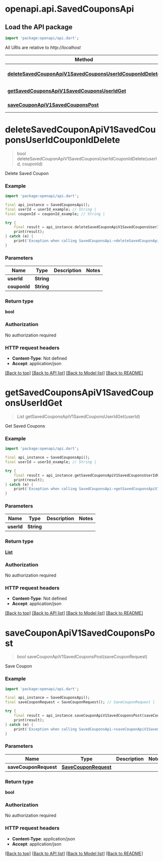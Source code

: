 # openapi.api.SavedCouponsApi

## Load the API package
```dart
import 'package:openapi/api.dart';
```

All URIs are relative to *http://localhost*

Method | HTTP request | Description
------------- | ------------- | -------------
[**deleteSavedCouponApiV1SavedCouponsUserIdCouponIdDelete**](SavedCouponsApi.md#deletesavedcouponapiv1savedcouponsuseridcouponiddelete) | **DELETE** /api/v1/saved_coupons/{user_id}/{coupon_id} | Delete Saved Coupon
[**getSavedCouponsApiV1SavedCouponsUserIdGet**](SavedCouponsApi.md#getsavedcouponsapiv1savedcouponsuseridget) | **GET** /api/v1/saved_coupons/{user_id} | Get Saved Coupons
[**saveCouponApiV1SavedCouponsPost**](SavedCouponsApi.md#savecouponapiv1savedcouponspost) | **POST** /api/v1/saved_coupons/ | Save Coupon


# **deleteSavedCouponApiV1SavedCouponsUserIdCouponIdDelete**
> bool deleteSavedCouponApiV1SavedCouponsUserIdCouponIdDelete(userId, couponId)

Delete Saved Coupon

### Example
```dart
import 'package:openapi/api.dart';

final api_instance = SavedCouponsApi();
final userId = userId_example; // String | 
final couponId = couponId_example; // String | 

try {
    final result = api_instance.deleteSavedCouponApiV1SavedCouponsUserIdCouponIdDelete(userId, couponId);
    print(result);
} catch (e) {
    print('Exception when calling SavedCouponsApi->deleteSavedCouponApiV1SavedCouponsUserIdCouponIdDelete: $e\n');
}
```

### Parameters

Name | Type | Description  | Notes
------------- | ------------- | ------------- | -------------
 **userId** | **String**|  | 
 **couponId** | **String**|  | 

### Return type

**bool**

### Authorization

No authorization required

### HTTP request headers

 - **Content-Type**: Not defined
 - **Accept**: application/json

[[Back to top]](#) [[Back to API list]](../README.md#documentation-for-api-endpoints) [[Back to Model list]](../README.md#documentation-for-models) [[Back to README]](../README.md)

# **getSavedCouponsApiV1SavedCouponsUserIdGet**
> List<CouponModel> getSavedCouponsApiV1SavedCouponsUserIdGet(userId)

Get Saved Coupons

### Example
```dart
import 'package:openapi/api.dart';

final api_instance = SavedCouponsApi();
final userId = userId_example; // String | 

try {
    final result = api_instance.getSavedCouponsApiV1SavedCouponsUserIdGet(userId);
    print(result);
} catch (e) {
    print('Exception when calling SavedCouponsApi->getSavedCouponsApiV1SavedCouponsUserIdGet: $e\n');
}
```

### Parameters

Name | Type | Description  | Notes
------------- | ------------- | ------------- | -------------
 **userId** | **String**|  | 

### Return type

[**List<CouponModel>**](CouponModel.md)

### Authorization

No authorization required

### HTTP request headers

 - **Content-Type**: Not defined
 - **Accept**: application/json

[[Back to top]](#) [[Back to API list]](../README.md#documentation-for-api-endpoints) [[Back to Model list]](../README.md#documentation-for-models) [[Back to README]](../README.md)

# **saveCouponApiV1SavedCouponsPost**
> bool saveCouponApiV1SavedCouponsPost(saveCouponRequest)

Save Coupon

### Example
```dart
import 'package:openapi/api.dart';

final api_instance = SavedCouponsApi();
final saveCouponRequest = SaveCouponRequest(); // SaveCouponRequest | 

try {
    final result = api_instance.saveCouponApiV1SavedCouponsPost(saveCouponRequest);
    print(result);
} catch (e) {
    print('Exception when calling SavedCouponsApi->saveCouponApiV1SavedCouponsPost: $e\n');
}
```

### Parameters

Name | Type | Description  | Notes
------------- | ------------- | ------------- | -------------
 **saveCouponRequest** | [**SaveCouponRequest**](SaveCouponRequest.md)|  | 

### Return type

**bool**

### Authorization

No authorization required

### HTTP request headers

 - **Content-Type**: application/json
 - **Accept**: application/json

[[Back to top]](#) [[Back to API list]](../README.md#documentation-for-api-endpoints) [[Back to Model list]](../README.md#documentation-for-models) [[Back to README]](../README.md)

